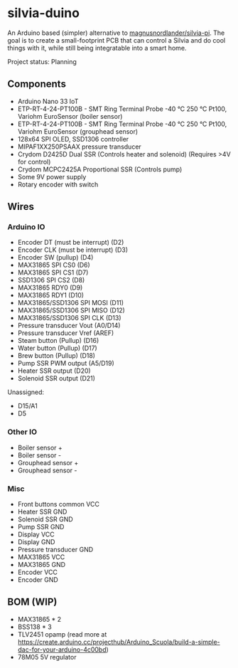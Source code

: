 # silvia-duino
An Arduino based (simpler) alternative to [magnusnordlander/silvia-pi](https://github.com/magnusnordlander/silvia-pi). The goal is to create a small-footprint PCB that can control a Silvia and do cool things with it, while still being integratable into a smart home.

Project status: Planning

## Components

* Arduino Nano 33 IoT
* ETP-RT-4-24-PT100B - SMT Ring Terminal Probe -40 °C 250 °C Pt100, Variohm EuroSensor (boiler sensor)
* ETP-RT-4-24-PT100B - SMT Ring Terminal Probe -40 °C 250 °C Pt100, Variohm EuroSensor (grouphead sensor)
* 128x64 SPI OLED, SSD1306 controller
* MIPAF1XX250PSAAX pressure transducer
* Crydom D2425D Dual SSR (Controls heater and solenoid) (Requires >4V for control)
* Crydom MCPC2425A Proportional SSR (Controls pump)
* Some 9V power supply
* Rotary encoder with switch

## Wires

### Arduino IO
* Encoder DT (must be interrupt) (D2)
* Encoder CLK (must be interrupt) (D3)
* Encoder SW (pullup) (D4)
* MAX31865 SPI CS0 (D6)
* MAX31865 SPI CS1 (D7)
* SSD1306 SPI CS2 (D8)
* MAX31865 RDY0 (D9)
* MAX31865 RDY1 (D10)
* MAX31865/SSD1306 SPI MOSI (D11)
* MAX31865/SSD1306 SPI MISO (D12)
* MAX31865/SSD1306 SPI CLK (D13)
* Pressure transducer Vout (A0/D14)
* Pressure transducer Vref (AREF)
* Steam button (Pullup) (D16)
* Water button (Pullup) (D17)
* Brew button (Pullup) (D18)
* Pump SSR PWM output (A5/D19)
* Heater SSR output (D20)
* Solenoid SSR output (D21)

Unassigned:
* D15/A1
* D5

### Other IO
* Boiler sensor +
* Boiler sensor -
* Grouphead sensor +
* Grouphead sensor -

### Misc
* Front buttons common VCC
* Heater SSR GND
* Solenoid SSR GND
* Pump SSR GND
* Display VCC
* Display GND
* Pressure transducer GND
* MAX31865 VCC
* MAX31865 GND
* Encoder VCC
* Encoder GND


## BOM (WIP)

* MAX31865 * 2
* BSS138 * 3
* TLV2451 opamp (read more at https://create.arduino.cc/projecthub/Arduino_Scuola/build-a-simple-dac-for-your-arduino-4c00bd)
* 78M05 5V regulator
